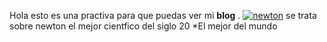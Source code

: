 Hola esto es una practiva para que puedas ver mi **blog** .
[![newton](https://i.imgur.com/mjqOZco.jpg "newton")](https://i.imgur.com/mjqOZco.jpg "newton")
se trata sobre newton el mejor cientfico del siglo 20
*El mejor del mundo
